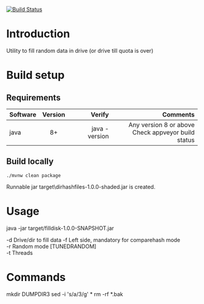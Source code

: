 [![Build Status](https://ci.appveyor.com/api/projects/status/github/jibijose/filldisk?branch=master&svg=true)](https://ci.appveyor.com/project/jibijose/filldisk)

# Introduction
Utility to fill random data in drive (or drive till quota is over)

# Build setup

## Requirements
| Software      | Version |        Verify |                                               Comments |
|---------------|:-------:|--------------:|-------------------------------------------------------:|
| java          |   8+    | java -version | Any version 8 or above<br/>Check appveyor build status |

## Build locally
```
./mvnw clean package
```
Runnable jar target\dirhashfiles-1.0.0-shaded.jar is created.

# Usage
java -jar target/filldisk-1.0.0-SNAPSHOT.jar

-d <arg>    Drive/dir to fill data
-f <arg>    Left side, mandatory for comparehash mode  
-r <arg>    Random mode [TUNEDRANDOM]  
-t <arg>    Threads   

# Commands   
mkdir DUMPDIR3
sed -i 's/a/3/g' *
rm -rf *.bak
